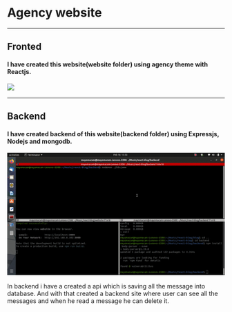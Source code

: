 # Agency website

---
## Fronted

#### I have created this website(website folder) using agency theme with Reactjs.
![](./agency.gif)

---

## Backend

#### I have created backend of this website(backend folder) using Expressjs, Nodejs and mongodb.
![](./backend.gif)

In backend i have a created a api which is saving all the message into database.
And with that created a backend site where user can see all the messages and when he read a message he can delete it.
